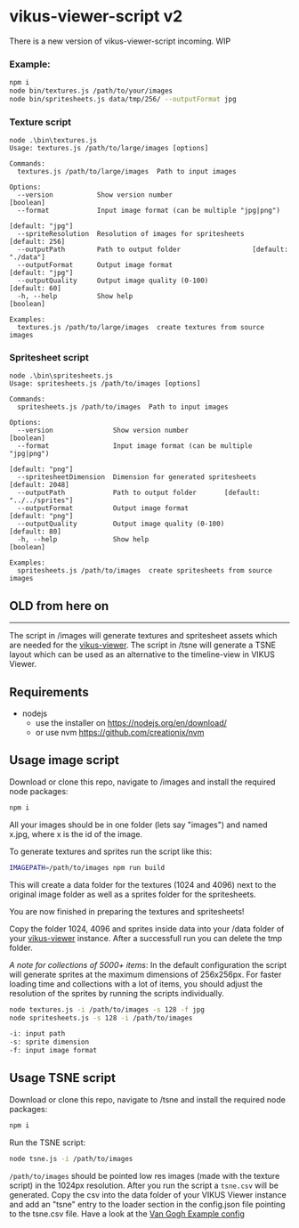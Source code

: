 # vikus-viewer-script v2

There is a new version of vikus-viewer-script incoming. WIP

### Example:
```sh
npm i
node bin/textures.js /path/to/your/images
node bin/spritesheets.js data/tmp/256/ --outputFormat jpg
```

### Texture script
```
node .\bin\textures.js
Usage: textures.js /path/to/large/images [options]

Commands:
  textures.js /path/to/large/images  Path to input images

Options:
  --version           Show version number                              [boolean]
  --format            Input image format (can be multiple "jpg|png")
                                                                [default: "jpg"]
  --spriteResolution  Resolution of images for spritesheets       [default: 256]
  --outputPath        Path to output folder                  [default: "./data"]
  --outputFormat      Output image format                       [default: "jpg"]
  --outputQuality     Output image quality (0-100)                 [default: 60]
  -h, --help          Show help                                        [boolean]

Examples:
  textures.js /path/to/large/images  create textures from source images
``` 

### Spritesheet script
```
node .\bin\spritesheets.js
Usage: spritesheets.js /path/to/images [options]

Commands:
  spritesheets.js /path/to/images  Path to input images

Options:
  --version               Show version number                          [boolean]
  --format                Input image format (can be multiple "jpg|png")
                                                                [default: "png"]
  --spritesheetDimension  Dimension for generated spritesheets   [default: 2048]
  --outputPath            Path to output folder       [default: "../../sprites"]
  --outputFormat          Output image format                   [default: "png"]
  --outputQuality         Output image quality (0-100)             [default: 80]
  -h, --help              Show help                                    [boolean]

Examples:
  spritesheets.js /path/to/images  create spritesheets from source images
```


## OLD from here on

---

The script in /images will generate textures and spritesheet assets which are needed for the [vikus-viewer](https://github.com/cpietsch/vikus-viewer). The script in /tsne will generate a TSNE layout which can be used as an alternative to the timeline-view in VIKUS Viewer.


## Requirements
- nodejs
  - use the installer on https://nodejs.org/en/download/
  - or use nvm https://github.com/creationix/nvm


## Usage image script

Download or clone this repo, navigate to /images and install the required node packages: 

```sh
npm i
``` 

All your images should be in one folder (lets say "images") and named x.jpg, where x is the id of the image.

To generate textures and sprites run the script like this:

```sh
IMAGEPATH=/path/to/images npm run build
``` 

This will create a data folder for the textures (1024 and 4096) next to the original image folder as well as a sprites folder for the spritesheets.

You are now finished in preparing the textures and spritesheets!

Copy the folder 1024, 4096 and sprites inside data into your /data folder of your [vikus-viewer](https://github.com/cpietsch/vikus-viewer) instance. After a successfull run you can delete the tmp folder.

*A note for collections of 5000+ items*: In the default configuration the script will generate sprites at the maximum dimensions of 256x256px. For faster loading time and collections with a lot of items, you should adjust the resolution of the sprites by running the scripts individually.

```sh
node textures.js -i /path/to/images -s 128 -f jpg
node spritesheets.js -s 128 -i /path/to/images

-i: input path
-s: sprite dimension
-f: input image format
```

## Usage TSNE script

Download or clone this repo, navigate to /tsne and install the required node packages: 

```sh
npm i
```

Run the TSNE script:
```sh
node tsne.js -i /path/to/images
```

`/path/to/images` should be pointed low res images (made with the texture script) in the 1024px resolution. After you run the script a `tsne.csv` will be generated. Copy the csv into the data folder of your VIKUS Viewer instance and add an "tsne" entry to the loader section in the config.json file pointing to the tsne.csv file. Have a look at the [Van Gogh Example config](https://github.com/cpietsch/vikus-viewer-data/blob/master/vangogh/config.json#L10)
